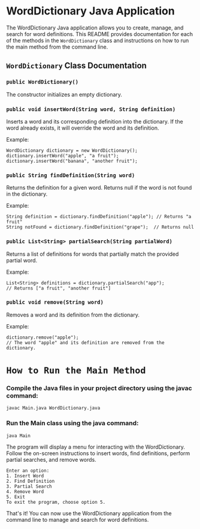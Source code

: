 # WordDictionary Java Application

The WordDictionary Java application allows you to create, manage, and search for word definitions. This README provides documentation for each of the methods in the `WordDictionary` class and instructions on how to run the main method from the command line.

## `WordDictionary` Class Documentation

### `public WordDictionary()`

The constructor initializes an empty dictionary.

### `public void insertWord(String word, String definition)`

Inserts a word and its corresponding definition into the dictionary. If the word already exists, it will override the word and its definition.

Example:
```
WordDictionary dictionary = new WordDictionary();
dictionary.insertWord("apple", "a fruit");
dictionary.insertWord("banana", "another fruit");
```

### `public String findDefinition(String word)`
Returns the definition for a given word. Returns null if the word is not found in the dictionary.

Example:

```
String definition = dictionary.findDefinition("apple"); // Returns "a fruit"
String notFound = dictionary.findDefinition("grape");  // Returns null
```

### `public List<String> partialSearch(String partialWord)`
Returns a list of definitions for words that partially match the provided partial word.

Example:

```
List<String> definitions = dictionary.partialSearch("app");
// Returns ["a fruit", "another fruit"]
```
### `public void remove(String word)`
Removes a word and its definition from the dictionary.

Example:

```
dictionary.remove("apple");
// The word "apple" and its definition are removed from the dictionary.
```


# `How to Run the Main Method`

### Compile the Java files in your project directory using the javac command:

```
javac Main.java WordDictionary.java
```

### Run the Main class using the java command:

```
java Main
```

The program will display a menu for interacting with the WordDictionary. Follow the on-screen instructions to insert words, find definitions, perform partial searches, and remove words.

```
Enter an option:
1. Insert Word
2. Find Definition
3. Partial Search
4. Remove Word
5. Exit
To exit the program, choose option 5.
```

That's it! You can now use the WordDictionary application from the command line to manage and search for word definitions.
